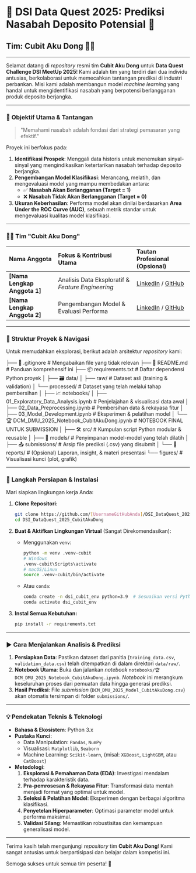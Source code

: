 <p align="center">
  <!-- Jika ada logo tim atau banner lomba, bisa ditaruh di sini -->
  <!-- <img src="URL_LOGO_ATAU_BANNER" alt="Team Cubit Aku Dong / DSI Data Quest 2025" width="300"/> -->
</p>

# 🚀 DSI Data Quest 2025: Prediksi Nasabah Deposito Potensial 🚀
## Tim: Cubit Aku Dong 🤏✨

---

Selamat datang di *repository* resmi tim **Cubit Aku Dong** untuk **Data Quest Challenge DSI MeetUp 2025**! Kami adalah tim yang terdiri dari dua individu antusias, berkolaborasi untuk memecahkan tantangan prediksi di industri perbankan. Misi kami adalah membangun model *machine learning* yang handal untuk mengidentifikasi nasabah yang berpotensi berlangganan produk deposito berjangka.

---

### 🎯 **Objektif Utama & Tantangan**

> "Memahami nasabah adalah fondasi dari strategi pemasaran yang efektif."

Proyek ini berfokus pada:
1.  **Identifikasi Prospek**: Menggali data historis untuk menemukan sinyal-sinyal yang mengindikasikan ketertarikan nasabah terhadap deposito berjangka.
2.  **Pengembangan Model Klasifikasi**: Merancang, melatih, dan mengevaluasi model yang mampu membedakan antara:
    *   ✅ **Nasabah Akan Berlangganan (Target = 1)**
    *   ❌ **Nasabah Tidak Akan Berlangganan (Target = 0)**
3.  **Ukuran Keberhasilan**: Performa model akan dinilai berdasarkan **Area Under the ROC Curve (AUC)**, sebuah metrik standar untuk mengevaluasi kualitas model klasifikasi.

---

### 🧑‍💻 **Tim "Cubit Aku Dong"**

| Nama Anggota                | Fokus & Kontribusi Utama                         | Tautan Profesional (Opsional) |
| :-------------------------- | :----------------------------------------------- | :---------------------------- |
| **[Nama Lengkap Anggota 1]**  | Analisis Data Eksploratif & _Feature Engineering_ | [LinkedIn]() / [GitHub]()     |
| **[Nama Lengkap Anggota 2]**  | Pengembangan Model & Evaluasi Performa           | [LinkedIn]() / [GitHub]()     |

---

### 📁 **Struktur Proyek & Navigasi**

Untuk memudahkan eksplorasi, berikut adalah arsitektur *repository* kami:

├── 📜 .gitignore # Mengabaikan file yang tidak relevan
├── 📖 README.md # Panduan komprehensif ini
├── 📦 requirements.txt # Daftar dependensi Python proyek
│
├── 🗃️ data/
│ ├── raw/ # Dataset asli (training & validation)
│ └── processed/ # Dataset yang telah melalui tahap pembersihan
│
├── 📈 notebooks/
│ ├── 01_Exploratory_Data_Analysis.ipynb # Penjelajahan & visualisasi data awal
│ ├── 02_Data_Preprocessing.ipynb # Pembersihan data & rekayasa fitur
│ ├── 03_Model_Development.ipynb # Eksperimen & pelatihan model
│ └── 🏆 DCM_DMU_2025_Notebook_CubitAkuDong.ipynb # NOTEBOOK FINAL UNTUK SUBMISSION
│
├── 🛠️ src/ # Kumpulan script Python modular & reusable
│
├── 🧠 models/ # Penyimpanan model-model yang telah dilatih
│
├── 📤 submissions/ # Arsip file prediksi (.csv) yang disubmit
│
└── 📝 reports/ # (Opsional) Laporan, insight, & materi presentasi
└── figures/ # Visualisasi kunci (plot, grafik)

---

### 🚀 **Langkah Persiapan & Instalasi**

Mari siapkan lingkungan kerja Anda:

1.  **Clone Repositori:**
    ```bash
    git clone https://github.com/[UsernameGitHubAnda]/DSI_DataQuest_2025_CubitAkuDong.git
    cd DSI_DataQuest_2025_CubitAkuDong
    ```

2.  **Buat & Aktifkan Lingkungan Virtual** (Sangat Direkomendasikan):
    *   Menggunakan `venv`:
        ```bash
        python -m venv .venv-cubit
        # Windows
        .venv-cubit\Scripts\activate
        # macOS/Linux
        source .venv-cubit/bin/activate
        ```
    *   Atau `conda`:
        ```bash
        conda create -n dsi_cubit_env python=3.9  # Sesuaikan versi Python
        conda activate dsi_cubit_env
        ```

3.  **Instal Semua Kebutuhan:**
    ```bash
    pip install -r requirements.txt
    ```

---

### ▶️ **Cara Menjalankan Analisis & Prediksi**

1.  **Persiapkan Data**: Pastikan dataset dari panitia (`training_data.csv`, `validation_data.csv`) telah ditempatkan di dalam direktori `data/raw/`.
2.  **Notebook Utama**: Buka dan jalankan *notebook* `notebooks/🏆 DCM_DMU_2025_Notebook_CubitAkuDong.ipynb`. *Notebook* ini merangkum keseluruhan proses dari pemuatan data hingga generasi prediksi.
3.  **Hasil Prediksi**: File *submission* (`DCM_DMU_2025_Model_CubitAkuDong.csv`) akan otomatis tersimpan di folder `submissions/`.

---

### 💡 **Pendekatan Teknis & Teknologi**

*   **Bahasa & Ekosistem**: Python 3.x
*   **Pustaka Kunci**:
    *   Data Manipulation: `Pandas`, `NumPy`
    *   Visualisasi: `Matplotlib`, `Seaborn`
    *   Machine Learning: `Scikit-learn`, (misal: `XGBoost`, `LightGBM`, atau `CatBoost`)
*   **Metodologi**:
    1.  **Eksplorasi & Pemahaman Data (EDA)**: Investigasi mendalam terhadap karakteristik data.
    2.  **Pra-pemrosesan & Rekayasa Fitur**: Transformasi data mentah menjadi format yang optimal untuk model.
    3.  **Seleksi & Pelatihan Model**: Eksperimen dengan berbagai algoritma klasifikasi.
    4.  **Penyetelan Hiperparameter**: Optimasi parameter model untuk performa maksimal.
    5.  **Validasi Silang**: Memastikan robustisitas dan kemampuan generalisasi model.

---

Terima kasih telah mengunjungi *repository* tim **Cubit Aku Dong**! Kami sangat antusias untuk berpartisipasi dan belajar dalam kompetisi ini.

Semoga sukses untuk semua tim peserta! 💪
